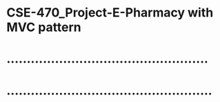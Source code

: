 # CSE-470_Project-E-Pharmacy with MVC pattern
# ..................................................
# ................................................... 